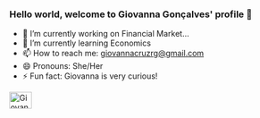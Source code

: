 ### Hello world, welcome to Giovanna Gonçalves' profile 👋

- 🔭 I’m currently working on Financial Market...
- 🔭 I’m currently learning Economics
- 📫 How to reach me: giovannacruzrg@gmail.com
- 😄 Pronouns: She/Her
- ⚡ Fun fact: Giovanna is very curious!

<img align="center" alt="Giovanna-Python" height="30" width="40" src="https://colab.research.google.com/drive/1TY-xDxiKZrzLSmYitGmbQ3C8rXF2vPsw">
